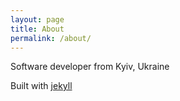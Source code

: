 ```yaml
---
layout: page
title: About
permalink: /about/
---
```


Software developer from Kyiv, Ukraine

Built with 
[jekyll](https://github.com/jekyll/jekyll)

